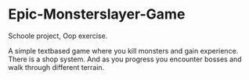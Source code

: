 # Epic-Monsterslayer-Game

Schoole project, Oop exercise.

A simple textbased game where you kill monsters and gain experience.
There is a shop system. 
And as you progress you encounter bosses and walk through different terrain.
